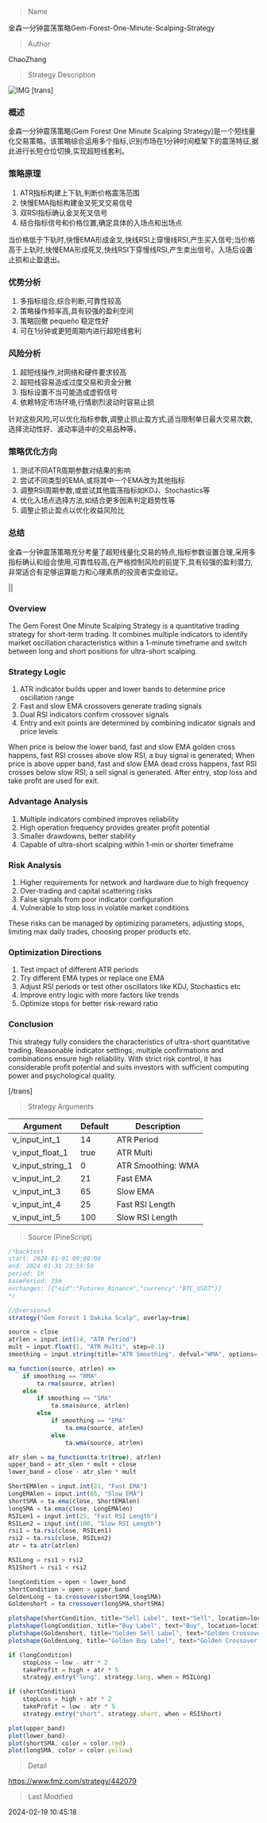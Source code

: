 
> Name

金森一分钟震荡策略Gem-Forest-One-Minute-Scalping-Strategy

> Author

ChaoZhang

> Strategy Description

![IMG](https://www.fmz.com/upload/asset/15995053761dbeb149c.png)
[trans]
### 概述

金森一分钟震荡策略(Gem Forest One Minute Scalping Strategy)是一个短线量化交易策略。该策略综合运用多个指标,识别市场在1分钟时间框架下的震荡特征,据此进行长短仓位切换,实现超短线套利。

### 策略原理  

1. ATR指标构建上下轨,判断价格震荡范围
2. 快慢EMA指标构建金叉死叉交易信号
3. 双RSI指标确认金叉死叉信号
4. 结合指标信号和价格位置,确定具体的入场点和出场点

当价格低于下轨时,快慢EMA形成金叉,快线RSI上穿慢线RSI,产生买入信号;当价格高于上轨时,快慢EMA形成死叉,快线RSI下穿慢线RSI,产生卖出信号。入场后设置止损和止盈退出。

### 优势分析

1. 多指标组合,综合判断,可靠性较高
2. 策略操作频率高,具有较强的盈利空间
3. 策略回撤 pequeño 稳定性好
4. 可在1分钟或更短周期内进行超短线套利

### 风险分析  

1. 超短线操作,对网络和硬件要求较高  
2. 超短线容易造成过度交易和资金分散  
3. 指标设置不当可能造成虚假信号
4. 依赖特定市场环境,行情剧烈波动时容易止损

针对这些风险,可以优化指标参数,调整止损止盈方式,适当限制单日最大交易次数,选择流动性好、波动率适中的交易品种等。

### 策略优化方向  

1. 测试不同ATR周期参数对结果的影响  
2. 尝试不同类型的EMA,或将其中一个EMA改为其他指标  
3. 调整RSI周期参数,或尝试其他震荡指标如KDJ、Stochastics等  
4. 优化入场点选择方法,如结合更多因素判定趋势性等  
5. 调整止损止盈点以优化收益风险比  

### 总结  

金森一分钟震荡策略充分考量了超短线量化交易的特点,指标参数设置合理,采用多指标确认和组合使用,可靠性较高,在严格控制风险的前提下,具有较强的盈利潜力,非常适合有足够运算能力和心理素质的投资者实盘验证。

||

### Overview  

The Gem Forest One Minute Scalping Strategy is a quantitative trading strategy for short-term trading. It combines multiple indicators to identify market oscillation characteristics within a 1-minute timeframe and switch between long and short positions for ultra-short scalping.  

### Strategy Logic  

1. ATR indicator builds upper and lower bands to determine price oscillation range  
2. Fast and slow EMA crossovers generate trading signals  
3. Dual RSI indicators confirm crossover signals  
4. Entry and exit points are determined by combining indicator signals and price levels  

When price is below the lower band, fast and slow EMA golden cross happens, fast RSI crosses above slow RSI, a buy signal is generated; When price is above upper band, fast and slow EMA dead cross happens, fast RSI crosses below slow RSI, a sell signal is generated. After entry, stop loss and take profit are used for exit.

### Advantage Analysis

1. Multiple indicators combined improves reliability  
2. High operation frequency provides greater profit potential  
3. Smaller drawdowns, better stability  
4. Capable of ultra-short scalping within 1-min or shorter timeframe  

### Risk Analysis   

1. Higher requirements for network and hardware due to high frequency  
2. Over-trading and capital scattering risks 
3. False signals from poor indicator configuration  
4. Vulnerable to stop loss in volatile market conditions  

These risks can be managed by optimizing parameters, adjusting stops, limiting max daily trades, choosing proper products etc.  

### Optimization Directions

1. Test impact of different ATR periods  
2. Try different EMA types or replace one EMA  
3. Adjust RSI periods or test other oscillators like KDJ, Stochastics etc  
4. Improve entry logic with more factors like trends  
5. Optimize stops for better risk-reward ratio  

### Conclusion  

This strategy fully considers the characteristics of ultra-short quantitative trading. Reasonable indicator settings, multiple confirmations and combinations ensure high reliability. With strict risk control, it has considerable profit potential and suits investors with sufficient computing power and psychological quality.

[/trans]

> Strategy Arguments



|Argument|Default|Description|
|----|----|----|
|v_input_int_1|14|ATR Period|
|v_input_float_1|true|ATR Multi|
|v_input_string_1|0|ATR Smoothing: WMA|SMA|EMA|RMA|
|v_input_int_2|21|Fast EMA|
|v_input_int_3|65|Slow EMA|
|v_input_int_4|25|Fast RSI Length|
|v_input_int_5|100|Slow RSI Length|


> Source (PineScript)

``` javascript
/*backtest
start: 2024-01-01 00:00:00
end: 2024-01-31 23:59:59
period: 1h
basePeriod: 15m
exchanges: [{"eid":"Futures_Binance","currency":"BTC_USDT"}]
*/

//@version=5
strategy("Gem Forest 1 Dakika Scalp", overlay=true)

source = close
atrlen = input.int(14, "ATR Period")
mult = input.float(1, "ATR Multi", step=0.1)
smoothing = input.string(title="ATR Smoothing", defval="WMA", options=["RMA", "SMA", "EMA", "WMA"])

ma_function(source, atrlen) => 
    if smoothing == "RMA"
        ta.rma(source, atrlen)
    else
        if smoothing == "SMA"
            ta.sma(source, atrlen)
        else
            if smoothing == "EMA"
                ta.ema(source, atrlen)
            else
                ta.wma(source, atrlen)

atr_slen = ma_function(ta.tr(true), atrlen)
upper_band = atr_slen * mult + close
lower_band = close - atr_slen * mult

ShortEMAlen = input.int(21, "Fast EMA")
LongEMAlen = input.int(65, "Slow EMA")
shortSMA = ta.ema(close, ShortEMAlen)
longSMA = ta.ema(close, LongEMAlen)
RSILen1 = input.int(25, "Fast RSI Length")
RSILen2 = input.int(100, "Slow RSI Length")
rsi1 = ta.rsi(close, RSILen1)
rsi2 = ta.rsi(close, RSILen2)
atr = ta.atr(atrlen)

RSILong = rsi1 > rsi2
RSIShort = rsi1 < rsi2

longCondition = open < lower_band
shortCondition = open > upper_band
GoldenLong = ta.crossover(shortSMA,longSMA)
Goldenshort = ta.crossover(longSMA,shortSMA)

plotshape(shortCondition, title="Sell Label", text="Sell", location=location.abovebar, style=shape.labeldown, size=size.tiny, color=color.red, textcolor=color.white, transp=0)
plotshape(longCondition, title="Buy Label", text="Buy", location=location.belowbar, style=shape.labelup, size=size.tiny, color=color.green, textcolor=color.white, transp=0)
plotshape(Goldenshort, title="Golden Sell Label", text="Golden Crossover Short", location=location.abovebar, style=shape.labeldown, size=size.tiny, color=color.blue, textcolor=color.white, transp=0)
plotshape(GoldenLong, title="Golden Buy Label", text="Golden Crossover Long", location=location.belowbar, style=shape.labelup, size=size.tiny, color=color.yellow, textcolor=color.white, transp=0)

if (longCondition)
    stopLoss = low - atr * 2
    takeProfit = high + atr * 5
    strategy.entry("long", strategy.long, when = RSILong)

if (shortCondition)
    stopLoss = high + atr * 2
    takeProfit = low - atr * 5
    strategy.entry("short", strategy.short, when = RSIShort)

plot(upper_band)
plot(lower_band)
plot(shortSMA, color = color.red)
plot(longSMA, color = color.yellow)

```

> Detail

https://www.fmz.com/strategy/442079

> Last Modified

2024-02-19 10:45:18
